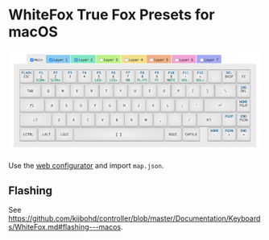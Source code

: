 # WhiteFox True Fox Presets for macOS

![](/assets/layout.png?raw=true)

Use the [web configurator](https://configurator.input.club/?layout=WhiteFox-TheTrueFox) and import `map.json`.

## Flashing

See https://github.com/kiibohd/controller/blob/master/Documentation/Keyboards/WhiteFox.md#flashing---macos.